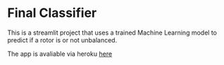 # Final Classifier

This is a streamlit project that uses a trained Machine Learning model to predict if a rotor is or not unbalanced.

The app is avaliable via heroku [here](https://ml-vibration-classifier.herokuapp.com/)